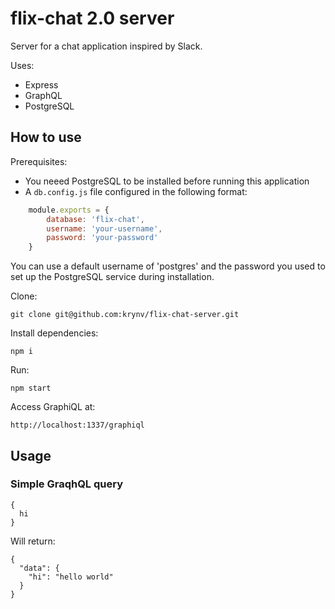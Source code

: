 # flix-chat 2.0 server

Server for a chat application inspired by Slack.

Uses:
- Express
- GraphQL
- PostgreSQL


## How to use

Prerequisites:
- You neeed PostgreSQL to be installed before running this application
- A `db.config.js` file configured in the following format:

```JavaScript
    module.exports = {
        database: 'flix-chat',
        username: 'your-username',
        password: 'your-password'
    }
```

You can use a default username of 'postgres' and the password you used to set up the PostgreSQL service during installation.

Clone:
    
    git clone git@github.com:krynv/flix-chat-server.git

Install dependencies:

    npm i

Run:

    npm start

Access GraphiQL at:

    http://localhost:1337/graphiql



## Usage

### Simple GraqhQL query

```
{
  hi
}
```

Will return: 
```
{
  "data": {
    "hi": "hello world"
  }
}
```